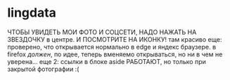 # lingdata

ЧТОБЫ УВИДЕТЬ МОИ ФОТО И СОЦСЕТИ, НАДО НАЖАТЬ НА ЗВЕЗДОЧКУ в центре. И ПОСМОТРИТЕ НА ИКОНКУ! там красиво
еще: проверено, что открывается нормально в edge и яндекс браузере. в firefox _должен_, по идее, теперь вменяемо открываться, но ни в чем не уверена...
еще 2: ссылки в блоке aside РАБОТАЮТ, но только при закрытой фотографии :(
